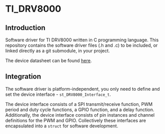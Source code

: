 # TI_DRV8000

## Introduction

Software driver for TI DRV8000 written in C programming language. This repository contains the software driver files (.h and .c) to be included, or linked directly as a git submodule, in your project.

The device datasheet can be found [here](https://www.ti.com/product/DRV8000-Q1).

## Integration

The software driver is platform-independent, you only need to define and set the device interface - `st_DRV8000_Interface_t`.

The device interface consists of a SPI transmit/receive function, PWM period and duty cycle functions, a GPIO function, and a delay function. Additionally, the device interface consists of pin instances and channel definitions for the PWM and GPIO. Collectively these interfaces are encapsulated into a `struct` for software development.
